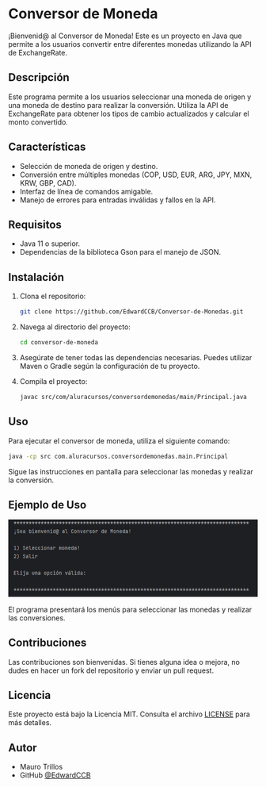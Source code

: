 # Conversor de Moneda

¡Bienvenid@ al Conversor de Moneda! Este es un proyecto en Java que permite a los usuarios convertir entre diferentes monedas utilizando la API de ExchangeRate.

## Descripción

Este programa permite a los usuarios seleccionar una moneda de origen y una moneda de destino para realizar la conversión. Utiliza la API de ExchangeRate para obtener los tipos de cambio actualizados y calcular el monto convertido.

## Características

- Selección de moneda de origen y destino.
- Conversión entre múltiples monedas (COP, USD, EUR, ARG, JPY, MXN, KRW, GBP, CAD).
- Interfaz de línea de comandos amigable.
- Manejo de errores para entradas inválidas y fallos en la API.

## Requisitos

- Java 11 o superior.
- Dependencias de la biblioteca Gson para el manejo de JSON.

## Instalación

1. Clona el repositorio:
   ```bash
   git clone https://github.com/EdwardCCB/Conversor-de-Monedas.git

2. Navega al directorio del proyecto:
   ```bash
   cd conversor-de-moneda

3. Asegúrate de tener todas las dependencias necesarias. Puedes utilizar Maven o Gradle según la configuración de tu proyecto.


4. Compila el proyecto:
   ```bash
   javac src/com/aluracursos/conversordemonedas/main/Principal.java

## Uso

Para ejecutar el conversor de moneda, utiliza el siguiente comando:
   ```bash
   java -cp src com.aluracursos.conversordemonedas.main.Principal
   ```
Sigue las instrucciones en pantalla para seleccionar las monedas y realizar la conversión.

## Ejemplo de Uso

![img.png](img.png)

El programa presentará los menús para seleccionar las monedas y realizar las conversiones.

## Contribuciones

Las contribuciones son bienvenidas. Si tienes alguna idea o mejora, no dudes en hacer un fork del repositorio y enviar un pull request.

## Licencia

Este proyecto está bajo la Licencia MIT. Consulta el archivo [LICENSE](LICENSE) para más detalles.

## Autor

- Mauro Trillos
- GitHub [@EdwardCCB](https://github.com/edwardccb)